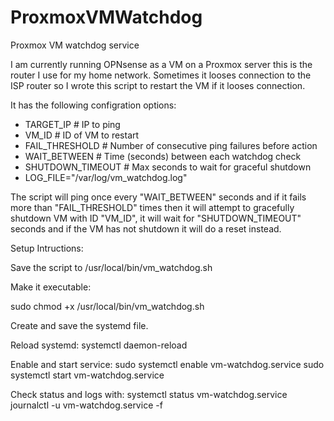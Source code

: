 # ProxmoxVMWatchdog
Proxmox VM watchdog service

I am currently running OPNsense as a VM on a Proxmox server this is the router I use for my home network.
Sometimes it looses connection to the ISP router so I wrote this script to restart the VM if it looses connection.

It has the following configration options:
* TARGET_IP                # IP to ping
* VM_ID                    # ID of VM to restart
* FAIL_THRESHOLD           # Number of consecutive ping failures before action
* WAIT_BETWEEN             # Time (seconds) between each watchdog check
* SHUTDOWN_TIMEOUT         # Max seconds to wait for graceful shutdown
* LOG_FILE="/var/log/vm_watchdog.log"

The script will ping  once every "WAIT_BETWEEN" seconds and if it fails more than "FAIL_THRESHOLD" times then it will attempt to gracefully shutdown VM with ID "VM_ID", it will wait for "SHUTDOWN_TIMEOUT" seconds and if the VM has not shutdown it will do a reset instead.

Setup Intructions:

Save the script to /usr/local/bin/vm_watchdog.sh

Make it executable:

sudo chmod +x /usr/local/bin/vm_watchdog.sh

Create and save the systemd file.

Reload systemd:
systemctl daemon-reload

Enable and start service:
sudo systemctl enable vm-watchdog.service
sudo systemctl start vm-watchdog.service

Check status and logs with:
systemctl status vm-watchdog.service
journalctl -u vm-watchdog.service -f
